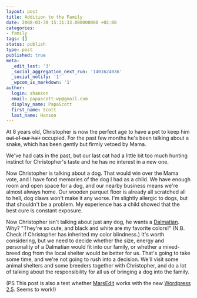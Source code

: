 ```yaml
---
layout: post
title: Addition to the Family
date: 2008-03-30 15:31:33.000000000 +02:00
categories:
- family
tags: []
status: publish
type: post
published: true
meta:
  _edit_last: '3'
  _social_aggregation_next_run: '1401624036'
  _social_notify: '1'
  _wpcom_is_markdown: '1'
author:
  login: shanson
  email: papascott-wp@gmail.com
  display_name: PapaScott
  first_name: Scott
  last_name: Hanson
---
```

<p>At 8 years old, Christopher is now the perfect age to have a pet to keep him <s>out of our hair</s> occupied. For the past few months he's been talking about a snake, which has been gently but firmly vetoed by Mama.</p>
<p>We've had cats in the past, but our last cat had a little bit too much hunting instinct for Christopher's taste and he has no interest in a new one.</p>
<p>Now Christopher is talking about a dog. That would win over the Mama vote, and I have fond memories of the dog I had as a child. We have enough room and open space for a dog, and our nearby business means we're almost always home. Our wooden parquet floor is already all scratched all to hell, dog claws won't make it any worse. I'm slightly allergic to dogs, but that shouldn't be a problem. My experience has a child showed that the best cure is constant exposure.</p>
<p>Now Christopher isn't talking about just any dog, he wants a <a href="http://en.wikipedia.org/wiki/Dalmatian">Dalmatian</a>. Why? "They're so cute, and black and white are my favorite colors!" (N.B. Check if Christopher has inherited my color blindness.) It's worth considering, but we need to decide whether the size, energy and personality of a Dalmatian would fit into our family, or whether a mixed-breed dog from the local shelter would be better for us. That's going to take some time, and we're not going to rush into a decision. We'll visit some animal shelters and some breeders together with Christopher, and do a lot of talking about the responsibility for all us of bringing a dog into the family.</p>
<p>(PS This post is also a test whether <a href="http://www.red-sweater.com/marsedit/">MarsEdit</a> works with the new <a href="http://wordpress.org/development/2008/03/wordpress-25-brecker/">Wordpress 2.5</a>. Seems to work!)</p>
